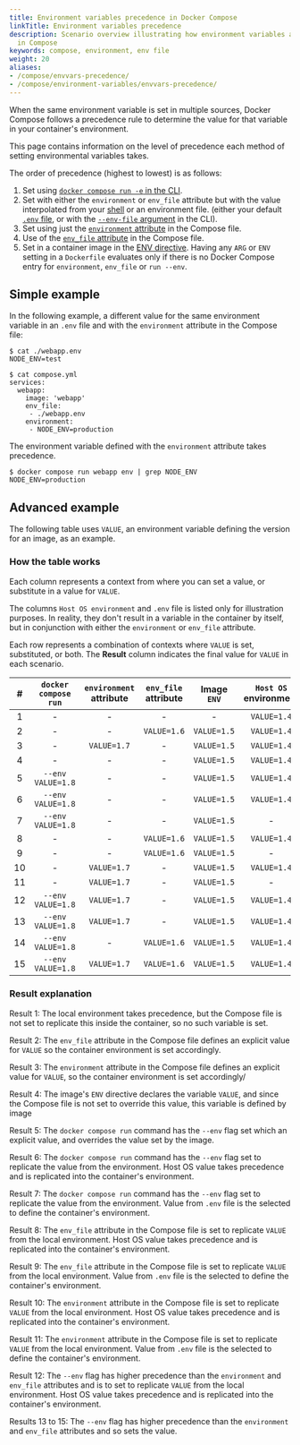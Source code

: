 ```yaml
---
title: Environment variables precedence in Docker Compose
linkTitle: Environment variables precedence
description: Scenario overview illustrating how environment variables are resolved
  in Compose
keywords: compose, environment, env file
weight: 20
aliases:
- /compose/envvars-precedence/
- /compose/environment-variables/envvars-precedence/
---
```


When the same environment variable is set in multiple sources, Docker Compose follows a precedence rule to determine the value for that variable in your container's environment.

This page contains information on the level of precedence each method of setting environmental variables takes.

The order of precedence (highest to lowest) is as follows:
1. Set using [`docker compose run -e` in the CLI](set-environment-variables.md#set-environment-variables-with-docker-compose-run---env).
2. Set with either the `environment` or `env_file` attribute but with the value interpolated from your [shell](variable-interpolation.md#substitute-from-the-shell) or an environment file. (either your default [`.env` file](variable-interpolation.md#env-file), or with the [`--env-file` argument](variable-interpolation.md#substitute-with---env-file) in the CLI).
3. Set using just the [`environment` attribute](set-environment-variables.md#use-the-environment-attribute) in the Compose file.
4. Use of the [`env_file` attribute](set-environment-variables.md#use-the-env_file-attribute) in the Compose file.
5. Set in a container image in the [ENV directive](/reference/dockerfile.md#env).
   Having any `ARG` or `ENV` setting in a `Dockerfile` evaluates only if there is no Docker Compose entry for `environment`, `env_file` or `run --env`.

## Simple example

In the following example, a different value for the same environment variable in an `.env` file and with the `environment` attribute in the Compose file:

```console
$ cat ./webapp.env
NODE_ENV=test

$ cat compose.yml
services:
  webapp:
    image: 'webapp'
    env_file:
     - ./webapp.env
    environment:
     - NODE_ENV=production
```

The environment variable defined with the `environment` attribute takes precedence.

```console
$ docker compose run webapp env | grep NODE_ENV
NODE_ENV=production
```

## Advanced example 

The following table uses `VALUE`, an environment variable defining the version for an image, as an example.

### How the table works

Each column represents a context from where you can set a value, or substitute in a value for `VALUE`.

The columns `Host OS environment` and `.env` file is listed only for illustration purposes. In reality, they don't result in a variable in the container by itself, but in conjunction with either the `environment` or `env_file` attribute.

Each row represents a combination of contexts where `VALUE` is set, substituted, or both. The **Result** column indicates the final value for `VALUE` in each scenario.

|  # |  `docker compose run`  |  `environment` attribute  |  `env_file` attribute  |  Image `ENV` |  `Host OS` environment  |  `.env` file      | |  Result  |
|:--:|:----------------:|:-------------------------------:|:----------------------:|:------------:|:-----------------------:|:-----------------:|:---:|:----------:|
|  1 |   -              |   -                             |   -                    |   -          |  `VALUE=1.4`            |  `VALUE=1.3`      || -               |
|  2 |   -              |   -                             |  `VALUE=1.6`           |  `VALUE=1.5` |  `VALUE=1.4`            |   -               ||**`VALUE=1.6`**  |
|  3 |   -              |  `VALUE=1.7`                    |   -                    |  `VALUE=1.5` |  `VALUE=1.4`            |   -               ||**`VALUE=1.7`**  |
|  4 |   -              |   -                             |   -                    |  `VALUE=1.5` |  `VALUE=1.4`            |  `VALUE=1.3`      ||**`VALUE=1.5`**  |
|  5 |`--env VALUE=1.8` |   -                             |   -                    |  `VALUE=1.5` |  `VALUE=1.4`            |  `VALUE=1.3`      ||**`VALUE=1.8`**  |
|  6 |`--env VALUE=1.8` |   -                             |   -                    |  `VALUE=1.5` |  `VALUE=1.4`            |  `VALUE=1.3`      ||**`VALUE=1.4`**  |
|  7 |`--env VALUE=1.8` |   -                             |   -                    |  `VALUE=1.5` |   -                     |  `VALUE=1.3`      ||**`VALUE=1.3`**  |
|  8 |   -              |   -                             |   `VALUE=1.6`          |  `VALUE=1.5` |  `VALUE=1.4`            |  `VALUE=1.3`      ||**`VALUE=1.4`**  |
|  9 |   -              |   -                             |   `VALUE=1.6`          |  `VALUE=1.5` |   -                     |  `VALUE=1.3`      ||**`VALUE=1.3`**  |
| 10 |   -              |  `VALUE=1.7`                    |   -                    |  `VALUE=1.5` |  `VALUE=1.4`            |  `VALUE=1.3`      ||**`VALUE=1.4`**  |
| 11 |   -              |  `VALUE=1.7`                    |   -                    |  `VALUE=1.5` |  -                      |  `VALUE=1.3`      ||**`VALUE=1.3`**  |
| 12 |`--env VALUE=1.8` |  `VALUE=1.7`                    |   -                    |  `VALUE=1.5` |  `VALUE=1.4`            |  `VALUE=1.3`      ||**`VALUE=1.4`**  |
| 13 |`--env VALUE=1.8` |  `VALUE=1.7`                    |   -                    |  `VALUE=1.5` |  `VALUE=1.4`            |  `VALUE=1.3`      ||**`VALUE=1.8`**  |
| 14 |`--env VALUE=1.8` |   -                             |  `VALUE=1.6`           |  `VALUE=1.5` |  `VALUE=1.4`            |  `VALUE=1.3`      ||**`VALUE=1.8`**  |
| 15 |`--env VALUE=1.8` |  `VALUE=1.7`                    |  `VALUE=1.6`           |  `VALUE=1.5` |  `VALUE=1.4`            |  `VALUE=1.3`      ||**`VALUE=1.8`**  |

### Result explanation

Result 1: The local environment takes precedence, but the Compose file is not set to replicate this inside the container, so no such variable is set.

Result 2: The `env_file` attribute in the Compose file defines an explicit value for `VALUE` so the container environment is set accordingly.

Result 3: The `environment` attribute in the Compose file defines an explicit value for `VALUE`, so the container environment is set accordingly/

Result 4: The image's `ENV` directive declares the variable `VALUE`, and since the Compose file is not set to override this value, this variable is defined by image

Result 5: The `docker compose run` command has the `--env` flag set which an explicit value, and overrides the value set by the image. 

Result 6: The `docker compose run` command has the `--env` flag set to replicate the value from the environment. Host OS value takes precedence and is replicated into the container's environment.

Result 7: The `docker compose run` command has the `--env` flag set to replicate the value from the environment. Value from `.env` file is the selected to define the container's environment.

Result 8: The `env_file` attribute in the Compose file is set to replicate `VALUE` from the local environment. Host OS value takes precedence and is replicated into the container's environment.

Result 9: The `env_file` attribute in the Compose file is set to replicate `VALUE` from the local environment. Value from `.env` file is the selected to define the container's environment.

Result 10: The `environment` attribute in the Compose file is set to replicate `VALUE` from the local environment. Host OS value takes precedence and is replicated into the container's environment.

Result 11: The `environment` attribute in the Compose file is set to replicate `VALUE` from the local environment. Value from `.env` file is the selected to define the container's environment.

Result 12: The `--env` flag has higher precedence than the `environment` and `env_file` attributes and is to set to replicate `VALUE` from the local environment. Host OS value takes precedence and is replicated into the container's environment.

Results 13 to 15: The `--env` flag has higher precedence than the `environment` and `env_file` attributes and so sets the value. 
